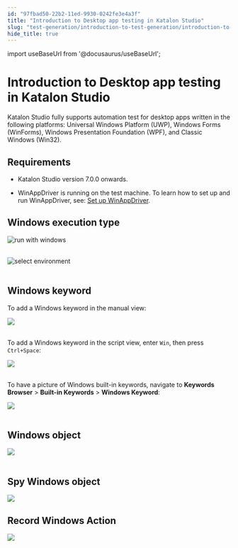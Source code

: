 ```yaml
---
id: "97fbad50-22b2-11ed-9930-0242fe3e4a3f"
title: "Introduction to Desktop app testing in Katalon Studio"
slug: "test-generation/introduction-to-test-generation/introduction-to-desktop-app-testing-in-katalon-studio"
hide_title: true
---
```

import useBaseUrl from '@docusaurus/useBaseUrl';


# <a id="id" class="anchor_top_offset"/><a id="ariaid-title1" class="anchor_top_offset"/>Introduction to Desktop app testing in <span xmlns="http://www.w3.org/1999/xhtml" className="ph">Katalon Studio</span> 

<p xmlns="http://www.w3.org/1999/xhtml" className="p"><span className="ph">Katalon Studio</span> fully supports automation test for desktop apps   written in the following platforms: Universal Windows Platform   (UWP), Windows Forms (WinForms), Windows Presentation Foundation   (WPF), and Classic Windows (Win32).</p> 

## Requirements

<ul xmlns="http://www.w3.org/1999/xhtml" className="ul"><li className="li"><p className="p"><span className="ph">Katalon Studio</span> version 7.0.0 onwards.</p></li><li className="li"><p className="p">WinAppDriver is running on the test machine. To learn how to set up and run WinAppDriver, see: <a className="xref" href="/docs/test-generation/manage-projects/set-up-projects/windows-desktop-apps-testing/set-up-winappdriver-in-katalon-studio">Set up WinAppDriver</a>.</p></li></ul> 

## <a id="id_1" class="anchor_top_offset"/>Windows execution type

<p xmlns="http://www.w3.org/1999/xhtml" className="p">   <img className="image" src={useBaseUrl("https://github.com/katalon-studio/docs-images/raw/master/katalon-studio/docs/record-windows-actions/run-with-windows.png")} width={250} alt="run with windows" /><br /><br /> </p> 
<p xmlns="http://www.w3.org/1999/xhtml" className="p">   <img className="image" src={useBaseUrl("https://github.com/katalon-studio/docs-images/raw/master/katalon-studio/docs/introduction-desktop-app-testing/select-window-environment.png")} width={500} alt="select environment" /><br /><br /> </p> 

## <a id="id_2" class="anchor_top_offset"/>Windows keyword

<p xmlns="http://www.w3.org/1999/xhtml" className="p">To add a Windows keyword in the manual view:</p> 
<p xmlns="http://www.w3.org/1999/xhtml" className="p">   <img className="image" height={364} src={useBaseUrl("https://github.com/katalon-studio/docs-images/raw/master/katalon-studio/docs/introduction-desktop-app-testing/Windows_Keyword_1.png")} width={481} /><br /><br /> </p> 
<p xmlns="http://www.w3.org/1999/xhtml" className="p">To add a Windows keyword in the script view, enter   <code className="ph codeph">Win</code>, then press <code className="ph codeph">Ctrl+Space</code>:</p> 
<p xmlns="http://www.w3.org/1999/xhtml" className="p">   <img className="image" height={268} src={useBaseUrl("https://github.com/katalon-studio/docs-images/raw/master/katalon-studio/docs/introduction-desktop-app-testing/Windows_Keyword_2.png")} width={563} /><br /><br /> </p> 
<p xmlns="http://www.w3.org/1999/xhtml" className="p">To have a picture of Windows built-in keywords, navigate to   <strong className="ph b">Keywords Browser</strong> &gt; <strong className="ph b">Built-in     Keywords</strong> &gt; <strong className="ph b">Windows Keyword</strong>:</p> 
<p xmlns="http://www.w3.org/1999/xhtml" className="p">   <img className="image" height={449} src={useBaseUrl("https://github.com/katalon-studio/docs-images/raw/master/katalon-studio/docs/introduction-desktop-app-testing/Windows_Keyword_3.png")} width={317} /><br /><br /> </p> 

## <a id="id_3" class="anchor_top_offset"/>Windows object

<p xmlns="http://www.w3.org/1999/xhtml" className="p">   <img className="image" height={279} src={useBaseUrl("https://github.com/katalon-studio/docs-images/raw/master/katalon-studio/docs/introduction-desktop-app-testing/Windows_Object.png")} width={481} /><br /><br /> </p> 

## <a id="id_4" class="anchor_top_offset"/>Spy Windows object

<p xmlns="http://www.w3.org/1999/xhtml" className="p">   <img className="image" src={useBaseUrl("/04392fc0-2e88-11ed-9930-0242fe3e4a3f.png")} /></p> 

## <a id="id_5" class="anchor_top_offset"/>Record Windows Action

<p xmlns="http://www.w3.org/1999/xhtml" className="p">   <img className="image" src={useBaseUrl("/1aebbbc0-2e88-11ed-9930-0242fe3e4a3f.png")} /></p> 
